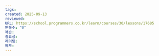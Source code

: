 ```yaml
---
tags:
created: 2025-09-13
reviewed:
URL: https://school.programmers.co.kr/learn/courses/30/lessons/17685
반복수: "0"
복습:
중요성:
레이팅:
메모:
---
```


